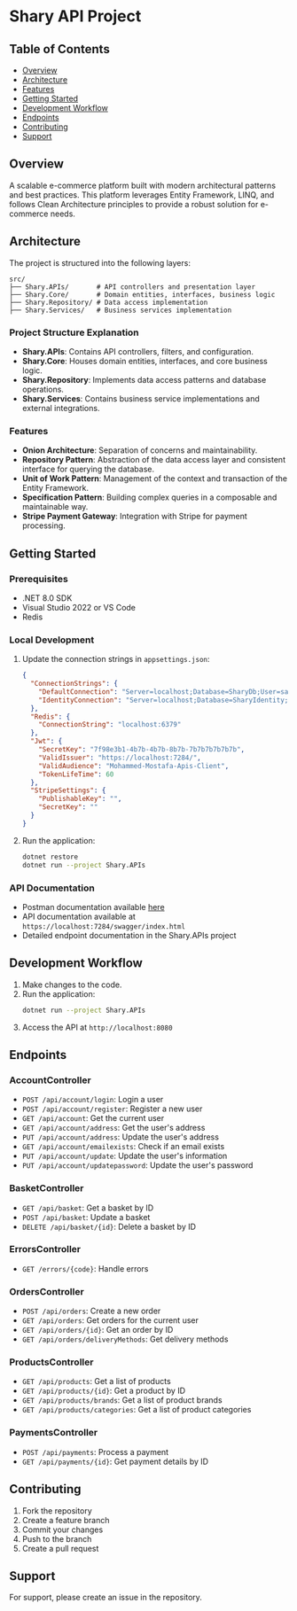 # Shary API Project
## Table of Contents
- [Overview](#overview)
- [Architecture](#architecture)
- [Features](#features)
- [Getting Started](#getting-started)
- [Development Workflow](#development-workflow)
- [Endpoints](#endpoints)
- [Contributing](#contributing)
- [Support](#support)

## Overview
A scalable e-commerce platform built with modern architectural patterns and best practices. This platform leverages Entity Framework, LINQ, and follows Clean Architecture principles to provide a robust solution for e-commerce needs.

## Architecture
The project is structured into the following layers:

```
src/
├── Shary.APIs/       # API controllers and presentation layer
├── Shary.Core/       # Domain entities, interfaces, business logic
├── Shary.Repository/ # Data access implementation
├── Shary.Services/   # Business services implementation
```

### Project Structure Explanation
- **Shary.APIs**: Contains API controllers, filters, and configuration.
- **Shary.Core**: Houses domain entities, interfaces, and core business logic.
- **Shary.Repository**: Implements data access patterns and database operations.
- **Shary.Services**: Contains business service implementations and external integrations.

### Features
- **Onion Architecture**: Separation of concerns and maintainability.
- **Repository Pattern**: Abstraction of the data access layer and consistent interface for querying the database.
- **Unit of Work Pattern**: Management of the context and transaction of the Entity Framework.
- **Specification Pattern**: Building complex queries in a composable and maintainable way.
- **Stripe Payment Gateway**: Integration with Stripe for payment processing.

## Getting Started

### Prerequisites
- .NET 8.0 SDK
- Visual Studio 2022 or VS Code
- Redis

### Local Development
1. Update the connection strings in `appsettings.json`:
    ```json
    {
      "ConnectionStrings": {
        "DefaultConnection": "Server=localhost;Database=SharyDb;User=sa;Password=YourStrong!Passw0rd;",
        "IdentityConnection": "Server=localhost;Database=SharyIdentity;User Id=sa;Password=YourStrong!Passw0rd;"
      },
      "Redis": {
        "ConnectionString": "localhost:6379"
      },
      "Jwt": {
        "SecretKey": "7f98e3b1-4b7b-4b7b-8b7b-7b7b7b7b7b7b",
        "ValidIssuer": "https://localhost:7284/",
        "ValidAudience": "Mohammed-Mostafa-Apis-Client",
        "TokenLifeTime": 60
      },
      "StripeSettings": {
        "PublishableKey": "",
        "SecretKey": ""
      }
    }
    ```
2. Run the application:
    ```sh
    dotnet restore
    dotnet run --project Shary.APIs
    ```

### API Documentation
- Postman documentation available [here](https://documenter.getpostman.com/view/35022618/2sAYQfEper)
- API documentation available at `https://localhost:7284/swagger/index.html`
- Detailed endpoint documentation in the Shary.APIs project

## Development Workflow
1. Make changes to the code.
2. Run the application:
    ```sh
    dotnet run --project Shary.APIs
    ```
3. Access the API at `http://localhost:8080`

## Endpoints

### AccountController
- `POST /api/account/login`: Login a user
- `POST /api/account/register`: Register a new user
- `GET /api/account`: Get the current user
- `GET /api/account/address`: Get the user's address
- `PUT /api/account/address`: Update the user's address
- `GET /api/account/emailexists`: Check if an email exists
- `PUT /api/account/update`: Update the user's information
- `PUT /api/account/updatepassword`: Update the user's password

### BasketController
- `GET /api/basket`: Get a basket by ID
- `POST /api/basket`: Update a basket
- `DELETE /api/basket/{id}`: Delete a basket by ID

### ErrorsController
- `GET /errors/{code}`: Handle errors

### OrdersController
- `POST /api/orders`: Create a new order
- `GET /api/orders`: Get orders for the current user
- `GET /api/orders/{id}`: Get an order by ID
- `GET /api/orders/deliveryMethods`: Get delivery methods

### ProductsController
- `GET /api/products`: Get a list of products
- `GET /api/products/{id}`: Get a product by ID
- `GET /api/products/brands`: Get a list of product brands
- `GET /api/products/categories`: Get a list of product categories

### PaymentsController
- `POST /api/payments`: Process a payment
- `GET /api/payments/{id}`: Get payment details by ID

## Contributing
1. Fork the repository
2. Create a feature branch
3. Commit your changes
4. Push to the branch
5. Create a pull request

## Support
For support, please create an issue in the repository.
